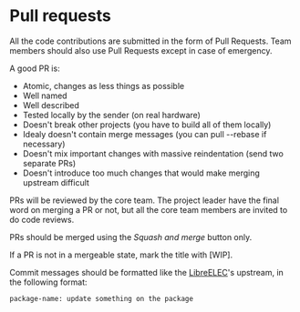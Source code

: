 # Pull requests

All the code contributions are submitted in the form of Pull Requests. Team members should also use Pull Requests except in case of emergency.

A good PR is:

 * Atomic, changes as less things as possible
 * Well named
 * Well described
 * Tested locally by the sender (on real hardware)
 * Doesn't break other projects (you have to build all of them locally)
 * Idealy doesn't contain merge messages (you can pull --rebase if necessary)
 * Doesn't mix important changes with massive reindentation (send two separate PRs)
 * Doesn't introduce too much changes that would make merging upstream difficult

PRs will be reviewed by the core team. The project leader have the final word on merging a PR or not, but all the core team members are invited to do code reviews.

PRs should be merged using the *Squash and merge* button only.

If a PR is not in a mergeable state, mark the title with [WIP].

Commit messages should be formatted like the [LibreELEC](https://github.com/LibreELEC/LibreELEC.tv)'s upstream, in the following format:
```
package-name: update something on the package
```
